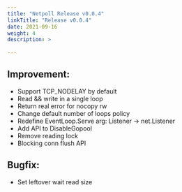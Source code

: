 ```yaml
---
title: "Netpoll Release v0.0.4"
linkTitle: "Release v0.0.4"
date: 2021-09-16
weight: 4
description: >
  
---
```


## Improvement:

- Support TCP_NODELAY by default
- Read && write in a single loop
- Return real error for nocopy rw
- Change default number of loops policy
- Redefine EventLoop.Serve arg: Listener -> net.Listener
- Add API to DisableGopool
- Remove reading lock
- Blocking conn flush API

## Bugfix:

- Set leftover wait read size

